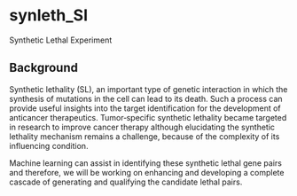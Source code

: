 # synleth_SI
Synthetic Lethal Experiment 


## Background

Synthetic lethality (SL), an important type of genetic interaction in which the synthesis of mutations in the cell can lead to its death. Such a process can provide useful insights into the target identification for the development of anticancer therapeutics. Tumor‐specific synthetic lethality became targeted in research to improve cancer therapy although elucidating the synthetic lethality mechanism remains a challenge, because of the complexity of its influencing condition.  

Machine learning can assist in identifying these synthetic lethal gene pairs and therefore, we will be working on enhancing and developing a complete cascade of generating and qualifying the candidate lethal pairs.

